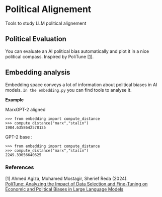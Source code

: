 # Political Alignement

Tools to study LLM political alignement

## Political Evaluation
You can evaluate an AI political bias automatically and plot it in a nice political compass.
Inspired by PoliTune [[1]](#1).

## Embedding analysis

Embedding space conveys a lot of information about political biases in AI models. `In the embedding.py` you can find tools to analyse it.

**Example**

MarxGPT-2 aligned
```
>>> from embedding import compute_distance
>>> compute_distance("marx","stalin")
1984.6358642578125
```


GPT-2 base :
```
>>> from embedding import compute_distance
>>> compute_distance("marx","stalin")
2249.33056640625
```

### References

<a id="1">[1]</a> 
Ahmed Agiza, Mohamed Mostagir, Sherief Reda (2024).  
[PoliTune: Analyzing the Impact of Data Selection and Fine-Tuning on Economic
and Political Biases in Large Language Models](https://arxiv.org/abs/2404.08699)
